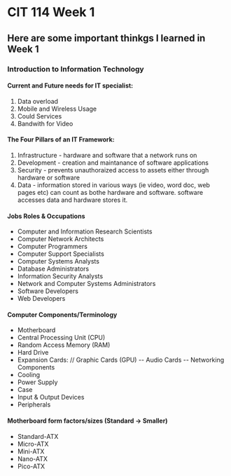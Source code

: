 # CIT 114 Week 1
## Here are some important thinkgs I learned in Week 1
### Introduction to Information Technology

#### Current and Future needs for IT specialist:
1. Data overload
2. Mobile and Wireless Usage
3. Could Services
4. Bandwith for Video

#### The Four Pillars of an IT Framework:
1. Infrastructure - hardware and software that a network runs on
2. Development - creation and maintanance of software applications
3. Security - prevents unauthoraized access to assets either through hardware or software
4. Data - information stored in various ways (ie video, word doc, web pages etc) can count as bothe hardware and software. software accesses data and hardware stores it.

#### Jobs Roles & Occupations
- Computer and Information Research Scientists
- Computer Network Architects
- Computer Programmers
- Computer Support Specialists
- Computer Systems Analysts
- Database Administrators
- Information Security Analysts
- Network and Computer Systems Administrators
- Software Developers
- Web Developers

#### Computer Components/Terminology
- Motherboard
- Central Processing Unit (CPU)
- Random Access Memory (RAM)
- Hard Drive
- Expansion Cards:
// Graphic Cards (GPU)
-- Audio Cards
-- Networking Components
- Cooling
- Power Supply
- Case
- Input & Output Devices
- Peripherals



#### Motherboard form factors/sizes (Standard -> Smaller)
- Standard-ATX
- Micro-ATX
- Mini-ATX
- Nano-ATX
- Pico-ATX
